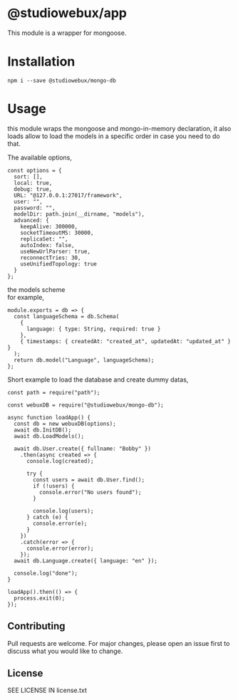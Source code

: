 # @studiowebux/app

This module is a wrapper for mongoose.

# Installation

```
npm i --save @studiowebux/mongo-db
```

# Usage

this module wraps the mongoose and mongo-in-memory declaration, it also loads allow to load the models in a specific order in case you need to do that.

The available options,

```
const options = {
  sort: [],
  local: true,
  debug: true,
  URL: "@127.0.0.1:27017/framework",
  user: "",
  password: "",
  modelDir: path.join(__dirname, "models"),
  advanced: {
    keepAlive: 300000,
    socketTimeoutMS: 30000,
    replicaSet: "",
    autoIndex: false,
    useNewUrlParser: true,
    reconnectTries: 30,
    useUnifiedTopology: true
  }
};
```

the models scheme  
for example,

```
module.exports = db => {
  const languageSchema = db.Schema(
    {
      language: { type: String, required: true }
    },
    { timestamps: { createdAt: "created_at", updatedAt: "updated_at" } }
  );
  return db.model("Language", languageSchema);
};
```

Short example to load the database and create dummy datas,

```
const path = require("path");

const webuxDB = require("@studiowebux/mongo-db");

async function loadApp() {
  const db = new webuxDB(options);
  await db.InitDB();
  await db.LoadModels();

  await db.User.create({ fullname: "Bobby" })
    .then(async created => {
      console.log(created);

      try {
        const users = await db.User.find();
        if (!users) {
          console.error("No users found");
        }

        console.log(users);
      } catch (e) {
        console.error(e);
      }
    })
    .catch(error => {
      console.error(error);
    });
  await db.Language.create({ language: "en" });

  console.log("done");
}

loadApp().then(() => {
  process.exit(0);
});

```

## Contributing

Pull requests are welcome. For major changes, please open an issue first to discuss what you would like to change.

## License

SEE LICENSE IN license.txt
